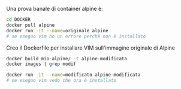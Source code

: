 Una prova banale di container alpine è:
```bash
cd DOCKER
docker pull alpine
docker run -it --name=originale alpine
# se eseguo vim ho un errore perchè non è installato
```

Creo il Dockerfile per installare VIM sull'immagine originale di Alpine
```bash
docker build mio-alpine/ -t alpine-modificata
docker images | grep modif

docker run -it --name=modificato alpine-modificata
# se eseguo vim vedo che ora è installato
```


